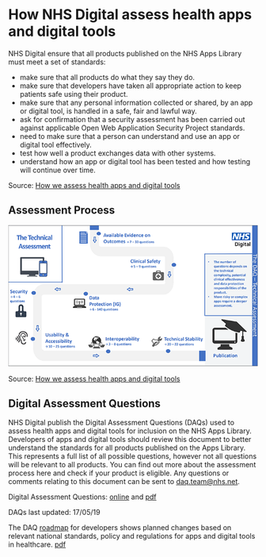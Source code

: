 # How NHS Digital assess health apps and digital tools

NHS Digital ensure that all products published on the NHS Apps Library must meet a set of standards:

- make sure that all products do what they say they do.
- make sure that developers have taken all appropriate action to keep patients safe using their product.
- make sure that any personal information collected or shared, by an app or digital tool, is handled in a safe, fair and lawful way.
- ask for confirmation that a security assessment has been carried out against applicable Open Web Application Security Project standards.
- need to make sure that a person can understand and use an app or digital tool effectively.
- test how well a product exchanges data with other systems.
- understand how an app or digital tool has been tested and how testing will continue over time.

Source: [How we assess health apps and digital tools](https://digital.nhs.uk/services/nhs-apps-library/guidance-for-health-app-developers-commissioners-and-assessors/how-we-assess-health-apps-and-digital-tools)

## Assessment Process

![Process flow of the technical assessment of apps](technical-assessment-process.png)

Source: [How we assess health apps and digital tools](https://digital.nhs.uk/services/nhs-apps-library/guidance-for-health-app-developers-commissioners-and-assessors/how-we-assess-health-apps-and-digital-tools)

## Digital Assessment Questions

NHS Digital publish the Digital Assessment Questions (DAQs) used to assess health apps and digital tools for inclusion on the NHS Apps Library. Developers of apps and digital tools should review this document to better understand the standards for all products published on the Apps Library. This represents a full list of all possible questions, however not all questions will be relevant to all products. You can find out more about the assessment process here and check if your product is eligible. Any questions or comments relating to this document can be sent to daq.team@nhs.net.

Digital Assessment Questions: [online](https://digital.nhs.uk/services/nhs-apps-library/guidance-for-health-app-developers-commissioners-and-assessors/how-we-assess-health-apps-and-digital-tools#preview-the-questions) and [pdf](digital-assessment-questions/daq.pdf)

DAQs last updated: 17/05/19

The DAQ [roadmap](https://indd.adobe.com/view/51d857c0-00ee-4a2f-9b4b-02cb1c2a9ac7) for developers shows planned changes based on relevant national standards, policy and regulations for apps and digital tools in healthcare. [pdf](digital-assessment-questions/Apps_and_Wearables_Roadmap_v2.2.pdf)

